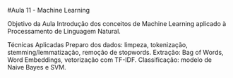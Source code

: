 #Aula 11 - Machine Learning

Objetivo da Aula
  Introdução dos conceitos de Machine Learning aplicado à Processamento de Linguagem Natural.

Técnicas Aplicadas
  Preparo dos dados: limpeza, tokenização, stemming/lemmatização, remoção de stopwords.
  Extração: Bag of Words, Word Embeddings, vetorização com TF-IDF.
  Classificação: modelo de Naive Bayes e SVM.
